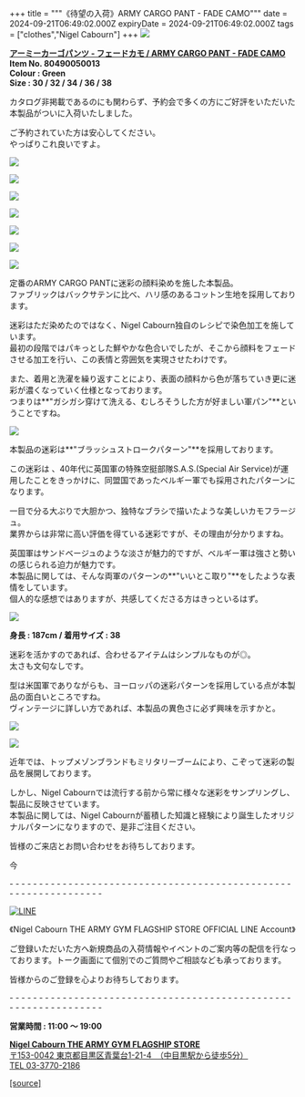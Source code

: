 +++
title = """《待望の入荷》ARMY CARGO PANT -  FADE CAMO"""
date = 2024-09-21T06:49:02.000Z
expiryDate = 2024-09-21T06:49:02.000Z
tags = ["clothes","Nigel Cabourn"]
+++
![](https://cdn.shopify.com/s/files/1/0094/9295/5196/files/IMG_0170_6b6fadd2-60ad-4f39-afd2-a794d5c57914_480x480.jpg?v=1726887374)

**[アーミーカーゴパンツ - フェードカモ / ARMY CARGO PANT - FADE CAMO](https://cabourn.jp/products/80490050013 "アーミーカーゴパンツ - フェードカモ / ARMY CARGO PANT - FADE CAMO")  
Item No. 80490050013  
Colour : Green  
Size : 30 / 32 / 34 / 36 / 38** 

カタログ非掲載であるのにも関わらず、予約会で多くの方にご好評をいただいた本製品がついに入荷いたしました。

ご予約されていた方は安心してください。  
やっぱりこれ良いですよ。

![](https://cdn.shopify.com/s/files/1/0094/9295/5196/files/DSC1302_480x480.jpg?v=1726887511)

![](https://cdn.shopify.com/s/files/1/0094/9295/5196/files/DSC1305_480x480.jpg?v=1726887508)

![](https://cdn.shopify.com/s/files/1/0094/9295/5196/files/DSC1350_480x480.jpg?v=1726887512)

![](https://cdn.shopify.com/s/files/1/0094/9295/5196/files/DSC1354_37aafaa7-b971-4c41-a26a-575812cc777e_480x480.jpg?v=1726888345)

![](https://cdn.shopify.com/s/files/1/0094/9295/5196/files/DSC1292_480x480.jpg?v=1726887512)

![](https://cdn.shopify.com/s/files/1/0094/9295/5196/files/DSC1327_480x480.jpg?v=1726887512)

![](https://cdn.shopify.com/s/files/1/0094/9295/5196/files/DSC1324_480x480.jpg?v=1726887512)

定番のARMY CARGO PANTに迷彩の顔料染めを施した本製品。  
ファブリックはバックサテンに比べ、ハリ感のあるコットン生地を採用しております。

迷彩はただ染めたのではなく、Nigel Cabourn独自のレシピで染色加工を施しています。  
最初の段階ではパキっとした鮮やかな色合いでしたが、そこから顔料をフェードさせる加工を行い、この表情と雰囲気を実現させたわけです。

また、着用と洗濯を繰り返すことにより、表面の顔料から色が落ちていき更に迷彩が濃くなっていく仕様となっております。  
つまりは**"ガシガシ穿けて洗える、むしろそうした方が好ましい軍パン"**ということですね。

![](https://cdn.shopify.com/s/files/1/0094/9295/5196/files/DSC1262_480x480.jpg?v=1726887587)

本製品の迷彩は**"ブラッシュストロークパターン"**を採用しております。

この迷彩は 、40年代に英国軍の特殊空挺部隊S.A.S.(Special Air Service)が運用したことをきっかけに、同盟国であったベルギー軍でも採用されたパターンになります。

一目で分る大ぶりで大胆かつ、独特なブラシで描いたような美しいカモフラージュ。  
業界からは非常に高い評価を得ている迷彩ですが、その理由が分かりますね。

英国軍はサンドベージュのような淡さが魅力的ですが、ベルギー軍は強さと勢いの感じられる迫力が魅力です。  
本製品に関しては、そんな両軍のパターンの**"いいとこ取り"**をしたような表情をしています。  
個人的な感想ではありますが、共感してくださる方はきっといるはず。

![](https://cdn.shopify.com/s/files/1/0094/9295/5196/files/FullSizeRender_bb8d4051-e79d-4b60-a36c-49ee4e958363_480x480.jpg?v=1726899034)

**身長 : 187cm / 着用サイズ : 38**

迷彩を活かすのであれば、合わせるアイテムはシンプルなものが◎。  
太さも文句なしです。

型は米国軍でありながらも、ヨーロッパの迷彩パターンを採用している点が本製品の面白いところですね。  
ヴィンテージに詳しい方であれば、本製品の異色さに必ず興味を示すかと。

![](https://cdn.shopify.com/s/files/1/0094/9295/5196/files/DSC1317_480x480.jpg?v=1726887701)

![](https://cdn.shopify.com/s/files/1/0094/9295/5196/files/DSC1345_480x480.jpg?v=1726901301)

近年では、トップメゾンブランドもミリタリーブームにより、こぞって迷彩の製品を展開しております。

しかし、Nigel Cabournでは流行する前から常に様々な迷彩をサンプリングし、製品に反映させています。  
本製品に関しては、Nigel Cabournが蓄積した知識と経験により誕生したオリジナルパターンになりますので、是非ご注目ください。

皆様のご来店とお問い合わせをお待ちしております。

今

\- - - - - - - - - - - - - - - - - - - - - - - - - - - - - - - - - - - - - - - - - - - - - - - - - - - - - - - - - - - - - - - -  

[![LINE](https://cdn.shopify.com/s/files/1/0094/9295/5196/files/ja_600x600.png?v=1631941030)](https://lin.ee/NpdpRpF)

《Nigel Cabourn THE ARMY GYM FLAGSHIP STORE OFFICIAL LINE Account》

ご登録いただいた方へ新規商品の入荷情報やイベントのご案内等の配信を行なっております。トーク画面にて個別でのご質問やご相談なども承っております。

皆様からのご登録を心よりお待ちしております。

\- - - - - - - - - - - - - - - - - - - - - - - - - - - - - - - - - - - - - - - - - - - - - - - - - - - - - - - - - - - - - - - - 

**営業時間 : 11:00 〜 19:00**

[**Nigel Cabourn THE ARMY GYM FLAGSHIP STORE**](https://cabourn.jp/pages/flagship)  
[〒153-0042 東京都目黒区青葉台1-21-4　（中目黒駅から徒歩5分）](https://cabourn.jp/pages/flagship)  
[TEL 03-3770-2186](https://cabourn.jp/pages/flagship)

[[source]](https://cabourn.jp/blogs/shop-info/flagship20240921)
